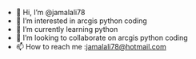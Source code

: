 - 👋 Hi, I’m @jamalali78
- 👀 I’m interested in arcgis python coding
- 🌱 I’m currently learning python 
- 💞️ I’m looking to collaborate on arcgis python coding
- 📫 How to reach me :jamalali78@hotmail.com

<!---
jamalali78/jamalali78 is a ✨ special ✨ repository because its `README.md` (this file) appears on your GitHub profile.
You can click the Preview link to take a look at your changes.
--->
